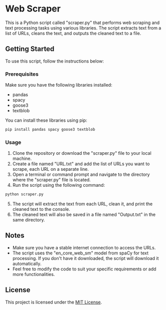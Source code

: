 
# Web Scraper

This is a Python script called "scraper.py" that performs web scraping and text processing tasks using various libraries.
The script extracts text from a list of URLs, cleans the text, and outputs the cleaned text to a file.

## Getting Started

To use this script, follow the instructions below:

### Prerequisites

Make sure you have the following libraries installed:

- pandas
- spacy
- goose3
- textblob

You can install these libraries using pip:

```bash
pip install pandas spacy goose3 textblob
```

### Usage

1. Clone the repository or download the "scraper.py" file to your local machine.
2. Create a file named "URL.txt" and add the list of URLs you want to scrape, each URL on a separate line.
3. Open a terminal or command prompt and navigate to the directory where the "scraper.py" file is located.
4. Run the script using the following command:

```bash
python scraper.py
```

5. The script will extract the text from each URL, clean it, and print the cleaned text to the console.
6. The cleaned text will also be saved in a file named "Output.txt" in the same directory.

## Notes

- Make sure you have a stable internet connection to access the URLs.
- The script uses the "en_core_web_sm" model from spaCy for text processing. If you don't have it downloaded, the script will download it automatically.
- Feel free to modify the code to suit your specific requirements or add more functionalities.

## License

This project is licensed under the [MIT License](LICENSE).
```
